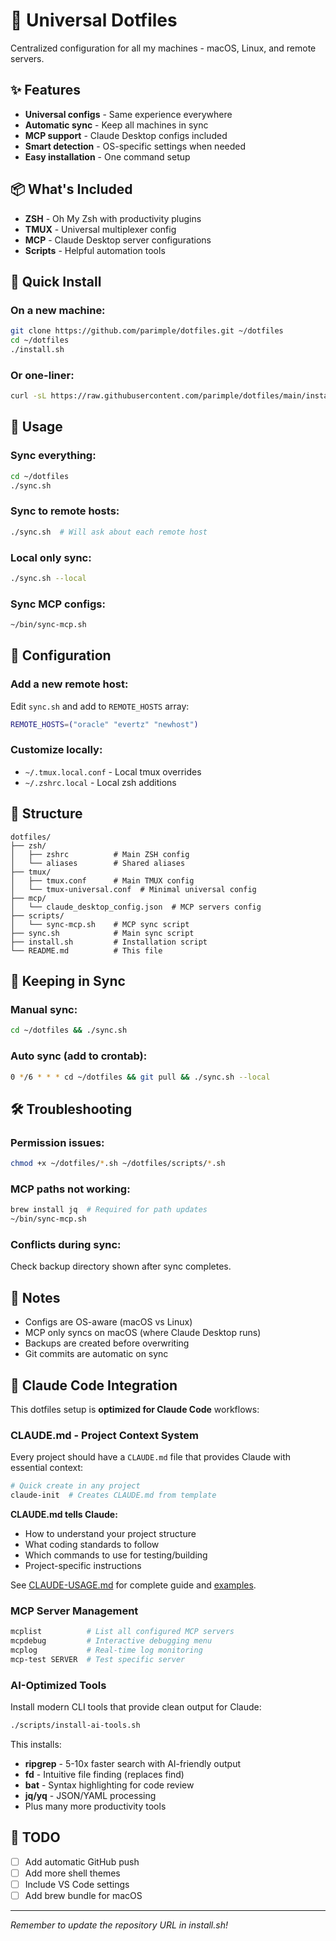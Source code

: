 # 🚀 Universal Dotfiles

Centralized configuration for all my machines - macOS, Linux, and remote servers.

## ✨ Features

- **Universal configs** - Same experience everywhere
- **Automatic sync** - Keep all machines in sync
- **MCP support** - Claude Desktop configs included
- **Smart detection** - OS-specific settings when needed
- **Easy installation** - One command setup

## 📦 What's Included

- **ZSH** - Oh My Zsh with productivity plugins
- **TMUX** - Universal multiplexer config
- **MCP** - Claude Desktop server configurations
- **Scripts** - Helpful automation tools

## 🚀 Quick Install

### On a new machine:
```bash
git clone https://github.com/parimple/dotfiles.git ~/dotfiles
cd ~/dotfiles
./install.sh
```

### Or one-liner:
```bash
curl -sL https://raw.githubusercontent.com/parimple/dotfiles/main/install.sh | bash
```

## 📖 Usage

### Sync everything:
```bash
cd ~/dotfiles
./sync.sh
```

### Sync to remote hosts:
```bash
./sync.sh  # Will ask about each remote host
```

### Local only sync:
```bash
./sync.sh --local
```

### Sync MCP configs:
```bash
~/bin/sync-mcp.sh
```

## 🔧 Configuration

### Add a new remote host:
Edit `sync.sh` and add to `REMOTE_HOSTS` array:
```bash
REMOTE_HOSTS=("oracle" "evertz" "newhost")
```

### Customize locally:
- `~/.tmux.local.conf` - Local tmux overrides
- `~/.zshrc.local` - Local zsh additions

## 📁 Structure

```
dotfiles/
├── zsh/
│   ├── zshrc          # Main ZSH config
│   └── aliases        # Shared aliases
├── tmux/
│   ├── tmux.conf      # Main TMUX config
│   └── tmux-universal.conf  # Minimal universal config
├── mcp/
│   └── claude_desktop_config.json  # MCP servers config
├── scripts/
│   └── sync-mcp.sh    # MCP sync script
├── sync.sh            # Main sync script
├── install.sh         # Installation script
└── README.md          # This file
```

## 🔄 Keeping in Sync

### Manual sync:
```bash
cd ~/dotfiles && ./sync.sh
```

### Auto sync (add to crontab):
```bash
0 */6 * * * cd ~/dotfiles && git pull && ./sync.sh --local
```

## 🛠️ Troubleshooting

### Permission issues:
```bash
chmod +x ~/dotfiles/*.sh ~/dotfiles/scripts/*.sh
```

### MCP paths not working:
```bash
brew install jq  # Required for path updates
~/bin/sync-mcp.sh
```

### Conflicts during sync:
Check backup directory shown after sync completes.

## 📝 Notes

- Configs are OS-aware (macOS vs Linux)
- MCP only syncs on macOS (where Claude Desktop runs)
- Backups are created before overwriting
- Git commits are automatic on sync

## 🤖 Claude Code Integration

This dotfiles setup is **optimized for Claude Code** workflows:

### CLAUDE.md - Project Context System
Every project should have a `CLAUDE.md` file that provides Claude with essential context:

```bash
# Quick create in any project
claude-init  # Creates CLAUDE.md from template
```

**CLAUDE.md tells Claude:**
- How to understand your project structure
- What coding standards to follow
- Which commands to use for testing/building
- Project-specific instructions

See [CLAUDE-USAGE.md](docs/CLAUDE-USAGE.md) for complete guide and [examples](examples/).

### MCP Server Management
```bash
mcplist          # List all configured MCP servers
mcpdebug         # Interactive debugging menu
mcplog           # Real-time log monitoring
mcp-test SERVER  # Test specific server
```

### AI-Optimized Tools
Install modern CLI tools that provide clean output for Claude:
```bash
./scripts/install-ai-tools.sh
```

This installs:
- **ripgrep** - 5-10x faster search with AI-friendly output
- **fd** - Intuitive file finding (replaces find)
- **bat** - Syntax highlighting for code review
- **jq/yq** - JSON/YAML processing
- Plus many more productivity tools

## 🚧 TODO

- [ ] Add automatic GitHub push
- [ ] Add more shell themes
- [ ] Include VS Code settings
- [ ] Add brew bundle for macOS

---
*Remember to update the repository URL in install.sh!*